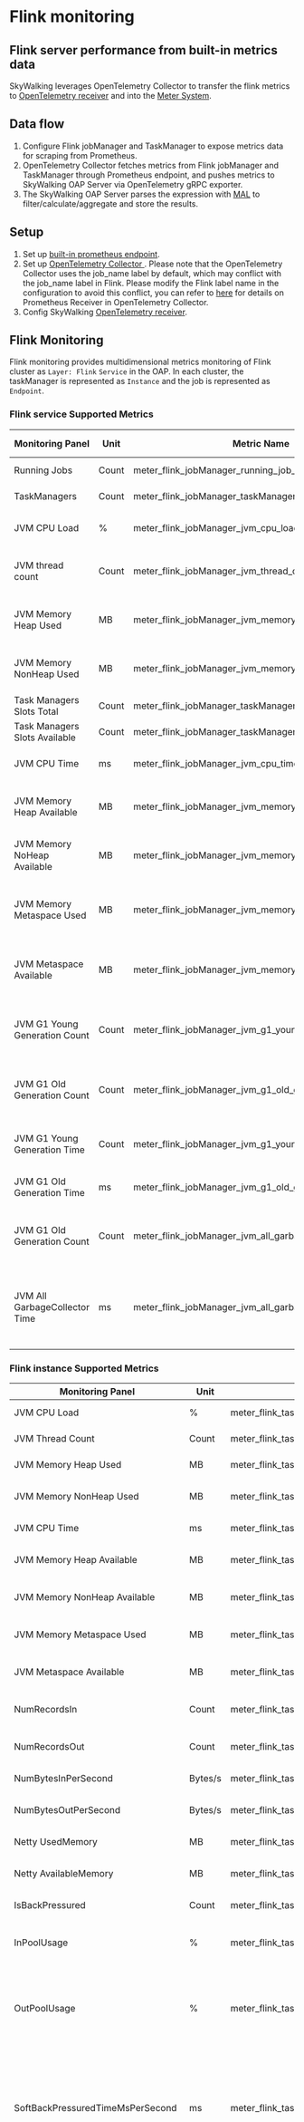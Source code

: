 # Flink monitoring

## Flink server performance from built-in metrics data
SkyWalking leverages OpenTelemetry Collector to transfer the flink metrics to
[OpenTelemetry receiver](opentelemetry-receiver.md) and into the [Meter System](./../../concepts-and-designs/mal.md).

## Data flow

1. Configure Flink jobManager and TaskManager to expose metrics data for scraping from Prometheus.
2. OpenTelemetry Collector fetches metrics from Flink jobManager and TaskManager through Prometheus endpoint, and pushes metrics to SkyWalking OAP Server via
   OpenTelemetry gRPC exporter.
3. The SkyWalking OAP Server parses the expression with [MAL](../../concepts-and-designs/mal.md) to
   filter/calculate/aggregate and store the results.

## Setup

1. Set up [built-in prometheus endpoint](https://nightlies.apache.org/flink/flink-docs-release-2.0-preview1/docs/deployment/metric_reporters/#prometheus).
2. Set up [OpenTelemetry Collector ](https://opentelemetry.io/docs/collector/getting-started/#docker).
   Please note that the OpenTelemetry Collector uses the job_name label by default, which may conflict with the job_name label in Flink. 
   Please modify the Flink label name in the configuration to avoid this conflict, you can refer to [here](../../../../test/e2e-v2/cases/flink/otel-collector-config.yaml)
   for details on Prometheus Receiver in OpenTelemetry Collector.
3. Config SkyWalking [OpenTelemetry receiver](opentelemetry-receiver.md).

## Flink Monitoring

Flink monitoring provides multidimensional metrics monitoring of Flink cluster as `Layer: Flink` `Service` in
the OAP. In each cluster, the taskManager is represented as `Instance` and the job is represented as `Endpoint`.

### Flink service Supported Metrics

| Monitoring Panel              | Unit  | Metric Name                                           | Description                                                                                       | Data Source      |
|-------------------------------|-------|-------------------------------------------------------|---------------------------------------------------------------------------------------------------|------------------|
| Running Jobs                  | Count | meter_flink_jobManager_running_job_number             | The number of running jobs.                                                                       | Flink JobManager |
| TaskManagers                  | Count | meter_flink_jobManager_taskManagers_registered_number | The number of taskManagers.                                                                       | Flink JobManager |
| JVM CPU Load                  | %     | meter_flink_jobManager_jvm_cpu_load                   | The number of the jobManager JVM CPU load.                                                        | Flink JobManager |
| JVM thread count              | Count | meter_flink_jobManager_jvm_thread_count               | The total number of the jobManager JVM live threads.                                              | Flink JobManager |
| JVM Memory Heap Used          | MB    | meter_flink_jobManager_jvm_memory_heap_used           | The amount of the jobManager JVM memory heap used.                                                | Flink JobManager |
| JVM Memory NonHeap Used       | MB    | meter_flink_jobManager_jvm_memory_NonHeap_used        | The amount of the jobManager JVM nonHeap memory used.                                             | Flink JobManager |
| Task Managers Slots Total     | Count | meter_flink_jobManager_taskManagers_slots_total       | The number of  total slots.                                                                       | Flink JobManager |
| Task Managers Slots Available | Count | meter_flink_jobManager_taskManagers_slots_available   | The number of available slots.                                                                    | Flink JobManager |
| JVM CPU Time                  | ms    | meter_flink_jobManager_jvm_cpu_time                   | The jobManager CPU time used by the JVM.                                                          | Flink JobManager |
| JVM Memory Heap Available     | MB    | meter_flink_jobManager_jvm_memory_heap_available      | The amount of the jobManager available JVM memory Heap.                                           | Flink JobManager |
| JVM Memory NoHeap Available   | MB    | meter_flink_jobManager_jvm_memory_nonHeap_available   | The amount of the jobManager available JVM memory noHeap.                                         | Flink JobManager |
| JVM Memory Metaspace Used     | MB    | meter_flink_jobManager_jvm_memory_metaspace_used      | The amount of the jobManager Used JVM metaspace memory.                                           | Flink JobManager |
| JVM Metaspace Available       | MB    | meter_flink_jobManager_jvm_memory_metaspace_available | The amount of the jobManager available JVM Metaspace Memory.                                      | Flink JobManager |
| JVM G1 Young Generation Count | Count | meter_flink_jobManager_jvm_g1_young_generation_count  | The number of the jobManager JVM g1 young generation count.                                       | Flink JobManager |
| JVM G1 Old Generation Count   | Count | meter_flink_jobManager_jvm_g1_old_generation_count    | The number of the jobManager JVM g1 old generation count.                                         | Flink JobManager |
| JVM G1 Young Generation Time  | Count | meter_flink_jobManager_jvm_g1_young_generation_time   | The time of the jobManager JVM g1 young generation.                                               | Flink JobManager |
| JVM G1 Old Generation Time    | ms    | meter_flink_jobManager_jvm_g1_old_generation_time     | The time of  JVM g1 old generation.                                                               | Flink JobManager |
| JVM G1 Old Generation Count   | Count | meter_flink_jobManager_jvm_all_garbageCollector_count | The number of the jobManager JVM all garbageCollector count.                                      | Flink JobManager |
| JVM All GarbageCollector Time | ms    | meter_flink_jobManager_jvm_all_garbageCollector_time  | The time spent performing garbage collection for the given (or all) collector for the jobManager. | Flink JobManager |

### Flink instance Supported Metrics

| Monitoring Panel                 | Unit    | Metric Name                                              | Description                                                                                                                                                                                        | Data Source       |
|----------------------------------|---------|----------------------------------------------------------|----------------------------------------------------------------------------------------------------------------------------------------------------------------------------------------------------|-------------------|
| JVM CPU Load                     | %       | meter_flink_taskManager_jvm_cpu_load                     | The number of the JVM CPU load.                                                                                                                                                                    | Flink TaskManager |
| JVM Thread Count                 | Count   | meter_flink_taskManager_jvm_thread_count                 | The total number of JVM threads.                                                                                                                                                                   | Flink TaskManager |
| JVM Memory Heap Used             | MB      | meter_flink_taskManager_jvm_memory_heap_used             | The amount of JVM memory heap used.                                                                                                                                                                | Flink TaskManager |
| JVM Memory NonHeap Used          | MB      | meter_flink_taskManager_jvm_memory_nonHeap_used          | The amount of JVM nonHeap memory used.                                                                                                                                                             | Flink TaskManager |
| JVM CPU Time                     | ms      | meter_flink_taskManager_jvm_cpu_time                     | The CPU time used by the JVM.                                                                                                                                                                      | Flink TaskManager |
| JVM Memory Heap Available        | MB      | meter_flink_taskManager_jvm_memory_heap_available        | The amount of available JVM memory Heap.                                                                                                                                                           | Flink TaskManager |
| JVM Memory NonHeap Available     | MB      | meter_flink_taskManager_jvm_memory_nonHeap_available     | The amount of available JVM memory nonHeap.                                                                                                                                                        | Flink TaskManager |
| JVM Memory Metaspace Used        | MB      | meter_flink_taskManager_jvm_memory_metaspace_used        | The amount of Used JVM metaspace memory.                                                                                                                                                           | Flink TaskManager |
| JVM Metaspace Available          | MB      | meter_flink_taskManager_jvm_memory_metaspace_available   | The amount of Available JVM Metaspace Memory.                                                                                                                                                      | Flink TaskManager |
| NumRecordsIn                     | Count   | meter_flink_taskManager_numRecordsIn                     | The total number of records this task has received.                                                                                                                                                | Flink TaskManager |
| NumRecordsOut                    | Count   | meter_flink_taskManager_numRecordsOut                    | The total number of records this task has emitted.                                                                                                                                                 | Flink TaskManager |
| NumBytesInPerSecond              | Bytes/s | meter_flink_taskManager_numBytesInPerSecond              | The number of bytes received per second.                                                                                                                                                           | Flink TaskManager |
| NumBytesOutPerSecond             | Bytes/s | meter_flink_taskManager_numBytesOutPerSecond             | The number of bytes this task emits per second.                                                                                                                                                    | Flink TaskManager |
| Netty UsedMemory                 | MB      | meter_flink_taskManager_netty_usedMemory                 | The amount of used netty memory.                                                                                                                                                                   | Flink TaskManager |
| Netty AvailableMemory            | MB      | meter_flink_taskManager_netty_availableMemory            | The amount of available netty memory.                                                                                                                                                              | Flink TaskManager |
| IsBackPressured                  | Count   | meter_flink_taskManager_isBackPressured                  | Whether the task is back-pressured.                                                                                                                                                                | Flink TaskManager |
| InPoolUsage                      | %       | meter_flink_taskManager_inPoolUsage                      | An estimate of the input buffers usage. (ignores LocalInputChannels).                                                                                                                              | Flink TaskManager |
| OutPoolUsage                     | %       | meter_flink_taskManager_outPoolUsage                     | An estimate of the output buffers usage. The pool usage can be > 100% if overdraft buffers are being used.                                                                                         | Flink TaskManager |
| SoftBackPressuredTimeMsPerSecond | ms      | meter_flink_taskManager_softBackPressuredTimeMsPerSecond | The time this task is softly back pressured per second.Softly back pressured task will be still responsive and capable of for example triggering unaligned checkpoints.                            | Flink TaskManager |
| HardBackPressuredTimeMsPerSecond | ms      | meter_flink_taskManager_hardBackPressuredTimeMsPerSecond | The time this task is back pressured in a hard way per second.During hard back pressured task is completely blocked and unresponsive preventing for example unaligned checkpoints from triggering. | Flink TaskManager |
| IdleTimeMsPerSecond              | ms      | meter_flink_taskManager_idleTimeMsPerSecond              | The time this task is idle (has no data to process) per second. Idle time excludes back pressured time, so if the task is back pressured it is not idle.                                           | Flink TaskManager |
| BusyTimeMsPerSecond              | ms      | meter_flink_taskManager_busyTimeMsPerSecond              | The time this task is busy (neither idle nor back pressured) per second. Can be NaN, if the value could not be calculated.                                                                         | Flink TaskManager |

### Flink Endpoint Supported Metrics

| Monitoring Panel        | Unit    | Metric Name                             | Description                                                                                                                                                            | Data Source       |
|-------------------------|---------|-----------------------------------------|------------------------------------------------------------------------------------------------------------------------------------------------------------------------|-------------------|
| Job RunningTime         | min     | meter_flink_job_runningTime             | The job running time.                                                                                                                                                  | Flink JobManager  |
| Job Restart Number      | Count   | meter_flink_job_restart_number          | The number of job restart.                                                                                                                                             | Flink JobManager  |
| Job RestartingTime      | min     | meter_flink_job_restartingTime          | The job restarting Time.                                                                                                                                               | Flink JobManager  |
| Job CancellingTime      | min     | meter_flink_job_cancellingTime          | The job cancelling time.                                                                                                                                               | Flink JobManager  |
| Checkpoints Total       | Count   | meter_flink_job_checkpoints_total       | The total number of checkpoints.                                                                                                                                       | Flink JobManager  |
| Checkpoints Failed      | Count   | meter_flink_job_checkpoints_failed      | The number of failed checkpoints.                                                                                                                                      | Flink JobManager  |
| Checkpoints Completed   | Count   | meter_flink_job_checkpoints_completed   | The number of completed checkpoints.                                                                                                                                   | Flink JobManager  |
| Checkpoints InProgress  | Count   | meter_flink_job_checkpoints_inProgress  | The number of inProgress checkpoints.                                                                                                                                  | Flink JobManager  |
| CurrentEmitEventTimeLag | ms      | meter_flink_job_currentEmitEventTimeLag | The latency between a data record's event time and its emission time from the source.                                                                                  | Flink TaskManager |
| NumRecordsIn            | Count   | meter_flink_job_numRecordsIn            | The total number of records this operator/task has received.                                                                                                           | Flink TaskManager |
| NumRecordsOut           | Count   | meter_flink_job_numRecordsOut           | The total number of records this operator/task has emitted.                                                                                                            | Flink TaskManager |
| NumBytesInPerSecond     | Bytes/s | meter_flink_job_numBytesInPerSecond     | The number of bytes this task received per second.                                                                                                                     | Flink TaskManager |
| NumBytesOutPerSecond    | Bytes/s | meter_flink_job_numBytesOutPerSecond    | The number of bytes this task emits per second.                                                                                                                        | Flink TaskManager |
| LastCheckpointSize      | Bytes   | meter_flink_job_lastCheckpointSize      | The checkPointed size of the last checkpoint (in bytes), this metric could be different from lastCheckpointFullSize if incremental checkpoint or changelog is enabled. | Flink JobManager  |
| LastCheckpointDuration  | ms      | meter_flink_job_lastCheckpointDuration  | The time it took to complete the last checkpoint.                                                                                                                      | Flink JobManager  |

## Customizations

You can customize your own metrics/expression/dashboard panel.
The metrics definition and expression rules are found
in `otel-rules/flink/flink-jobManager.yaml, otel-rules/flink/flink-taskManager.yaml, otel-rules/flink/flink-job.yaml`.
The Flink dashboard panel configurations are found in `ui-initialized-templates/flink`.